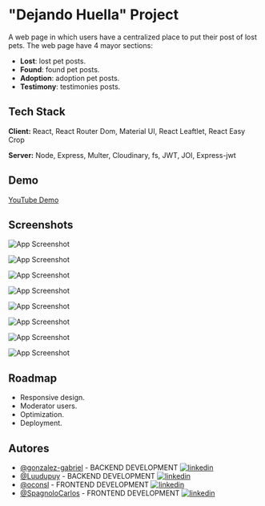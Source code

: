 
# "Dejando Huella" Project

A web page in which users have a centralized place to put their post of lost pets. The web page have 4 mayor sections: 

- **Lost**: lost pet posts.
- **Found**: found pet posts.
- **Adoption**: adoption pet posts.
- **Testimony**: testimonies posts.

## Tech Stack

**Client:** React, React Router Dom, Material UI, React Leaftlet, React Easy Crop

**Server:** Node, Express, Multer, Cloudinary, fs, JWT, JOI, Express-jwt


## Demo

[YouTube Demo](https://www.youtube.com/watch?v=8NpADDTGqeI)

## Screenshots

![App Screenshot](https://res.cloudinary.com/dw4hak4ok/image/upload/v1649871568/Screenshots/landing_njq3gy.png)

![App Screenshot](https://res.cloudinary.com/dw4hak4ok/image/upload/v1649871567/Screenshots/signup_qi3fzw.png)

![App Screenshot](https://res.cloudinary.com/dw4hak4ok/image/upload/v1649871567/Screenshots/lost_rih3eu.png)

![App Screenshot](https://res.cloudinary.com/dw4hak4ok/image/upload/v1649871568/Screenshots/testimony_edj0xk.png)

![App Screenshot](https://res.cloudinary.com/dw4hak4ok/image/upload/v1649871568/Screenshots/form_obq53p.png)

![App Screenshot](https://res.cloudinary.com/dw4hak4ok/image/upload/v1649871567/Screenshots/profile_jaykkj.png)

![App Screenshot](https://res.cloudinary.com/dw4hak4ok/image/upload/v1649871568/Screenshots/formedit_wvttrf.png)

![App Screenshot](https://res.cloudinary.com/dw4hak4ok/image/upload/v1649871567/Screenshots/usermodify_iiecub.png)

## Roadmap

- Responsive design.
- Moderator users.
- Optimization.
- Deployment.


## Autores

- [@gonzalez-gabriel](https://github.com/gonzalez-gabriel) - BACKEND DEVELOPMENT [![linkedin](https://img.shields.io/badge/linkedin-0A66C2?style=for-the-badge&logo=linkedin&logoColor=white)](https://www.linkedin.com/in/gabriel-isaias-gonzalez/)
- [@Luudupuy](https://github.com/Luudupuy) - BACKEND DEVELOPMENT [![linkedin](https://img.shields.io/badge/linkedin-0A66C2?style=for-the-badge&logo=linkedin&logoColor=white)](https://www.linkedin.com/)
- [@oconsl](https://github.com/oconsl) - FRONTEND DEVELOPMENT [![linkedin](https://img.shields.io/badge/linkedin-0A66C2?style=for-the-badge&logo=linkedin&logoColor=white)](https://www.linkedin.com/in/ocon-santiago)
- [@SpagnoloCarlos](https://github.com/SpagnoloCarlos) - FRONTEND DEVELOPMENT [![linkedin](https://img.shields.io/badge/linkedin-0A66C2?style=for-the-badge&logo=linkedin&logoColor=white)](https://www.linkedin.com/in/carlos-spagnolo-andres)

